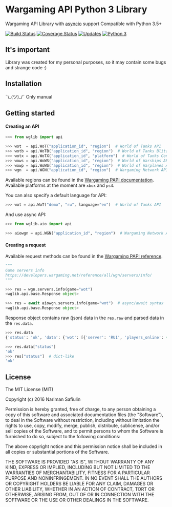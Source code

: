# Wargaming API Python 3 Library

Wargaming API Library with [asyncio](https://docs.python.org/3/library/asyncio.html) support
Compatible with Python 3.5+

[![Build Status](https://travis-ci.org/woofilee/wglib.svg?branch=master)](https://travis-ci.org/woofilee/wglib)
[![Coverage Status](https://coveralls.io/repos/github/woofilee/wglib/badge.svg?branch=master)](https://coveralls.io/github/woofilee/wglib?branch=master)
[![Updates](https://pyup.io/repos/github/woofilee/wglib/shield.svg)](https://pyup.io/repos/github/woofilee/wglib/)
[![Python 3](https://pyup.io/repos/github/woofilee/wglib/python-3-shield.svg)](https://pyup.io/repos/github/woofilee/wglib/)

## It's important

Library was created for my personal purposes, so it may contain some bugs and strange code :)

## Installation

¯\\\_(ツ)_/¯
Only manual

## Getting started

#### Creating an API

```python
>>> from wglib import api

>>> wot  = api.WoT("application_id", "region")  # World of Tanks API
>>> wotb = api.WoTB("application_id", "region")  # World of Tanks Blitz API
>>> wotx = api.WoTX("application_id", "platform")  # World of Tanks Console API
>>> wows = api.WoWS("application_id", "region")  # World of Warships API
>>> wowp = api.WoWS("application_id", "region")  # World of Warplanes API
>>> wgn  = api.WGN("application_id", "region")  # Wargaming Network API
```

Available regions can be found in the [Wargaming PAPI documentation](https://developers.wargaming.net/documentation/).
Available platforms at the moment are `xbox` and `ps4`.

You can also specify a default language for API:

```python
>>> wot = api.WoT("demo", "ru", language="en")  # World of Tanks API
```

And use async API:

```python
>>> from wglib.aio import api

>>> aiowgn = api.WGN("application_id", "region")  # Wargaming Network API
```

#### Creating a request

Available request methods can be found in the [Wargaming PAPI reference](https://developers.wargaming.net/reference/).

```python
"""
Game servers info
https://developers.wargaming.net/reference/all/wgn/servers/info/
"""

>>> res = wgn.servers.info(game="wot")
<wglib.api.base.Response object>

>>> res = await aiowgn.servers.info(game="wot")  # async/await syntax
<wglib.api.base.Response object>
```

Response object contains raw (json) data in the `res.raw` and parsed data in the `res.data`.

```python
>>> res.data
{'status': 'ok', 'data': {'wot': [{'server': 'RU1', 'players_online': 47845} ...

>>> res.data["status"]
'ok'
>>> res["status"]  # dict-like
'ok'
```

## License

The MIT License (MIT)

Copyright (c) 2016 Nariman Safiulin

Permission is hereby granted, free of charge, to any person obtaining a copy
of this software and associated documentation files (the "Software"), to deal
in the Software without restriction, including without limitation the rights
to use, copy, modify, merge, publish, distribute, sublicense, and/or sell
copies of the Software, and to permit persons to whom the Software is
furnished to do so, subject to the following conditions:

The above copyright notice and this permission notice shall be included in all
copies or substantial portions of the Software.

THE SOFTWARE IS PROVIDED "AS IS", WITHOUT WARRANTY OF ANY KIND, EXPRESS OR
IMPLIED, INCLUDING BUT NOT LIMITED TO THE WARRANTIES OF MERCHANTABILITY,
FITNESS FOR A PARTICULAR PURPOSE AND NONINFRINGEMENT. IN NO EVENT SHALL THE
AUTHORS OR COPYRIGHT HOLDERS BE LIABLE FOR ANY CLAIM, DAMAGES OR OTHER
LIABILITY, WHETHER IN AN ACTION OF CONTRACT, TORT OR OTHERWISE, ARISING FROM,
OUT OF OR IN CONNECTION WITH THE SOFTWARE OR THE USE OR OTHER DEALINGS IN THE
SOFTWARE.
